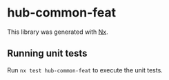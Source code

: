 # hub-common-feat

This library was generated with [Nx](https://nx.dev).

## Running unit tests

Run `nx test hub-common-feat` to execute the unit tests.
